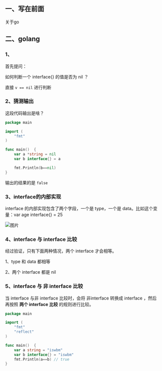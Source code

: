 ## 一、写在前面

关于go



## 二、golang

### 1、

首先提问：

如何判断一个 interface{} 的值是否为 nil ？

直接 `v == nil` 进行判断

### 2、猜测输出

这段代码输出是啥？

```go
package main

import (
    "fmt"
)

func main()  {
    var a *string = nil
    var b interface{} = a

    fmt.Println(b==nil) 
}
```

输出的结果的是 `false`



### 3、interface的内部实现

interface 的内部实现包含了两个字段，一个是 type，一个是 data。比如这个变量：var age interface{} = 25

![图片](https://mmbiz.qpic.cn/mmbiz_png/Z9cbLZEggxIxicrNUWmJhvAKNjGmeaMQBVLljthVxY3sm9IAv5xdPugOwTdh1RxTb7pvZDcyR94Nqiclhia7BcX9w/640?wx_fmt=png&wxfrom=5&wx_lazy=1&wx_co=1)

### 4、interface 与 interface 比较

经过验证，只有下面两种情况，两个 interface 才会相等。

1、type 和 data 都相等

2、两个 interface 都是 nil



### 5、interface 与 非 interface 比较

当 interface 与非 interface 比较时，会将 非interface 转换成 interface ，然后再按照 **两个 interface 比较** 的规则进行比较。

```go
package main

import (
    "fmt"
    "reflect"
)

func main()  {
    var a string = "iswbm"
    var b interface{} = "iswbm"
    fmt.Println(a==b) // true
}
```

